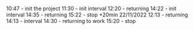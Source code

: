 10:47 - init the project
11:30 - init interval
12:20 - returning
14:22 - init interval
14:35 - returning
15:22 - stop
+20min
22/11/2022
12:13 - returning
14:13 - interval
14:30 - returning to work
15:20 - stop
